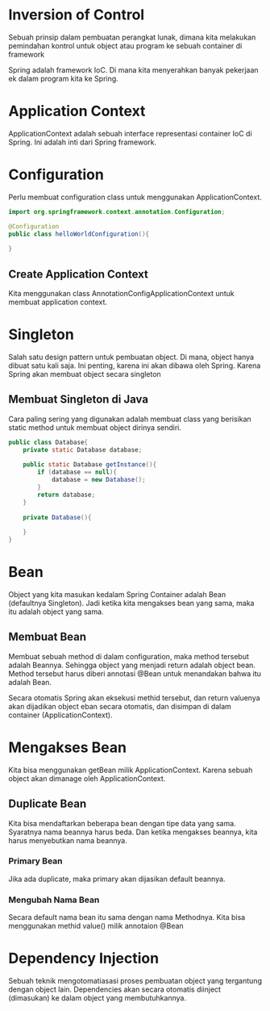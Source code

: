 # Inversion of Control
Sebuah prinsip dalam pembuatan perangkat lunak, dimana kita melakukan pemindahan kontrol untuk object atau program ke 
sebuah container di framework

Spring adalah framework IoC. Di mana kita menyerahkan banyak pekerjaan ek dalam program kita ke Spring.

# Application Context
ApplicationContext adalah sebuah interface representasi container IoC di Spring. Ini adalah inti dari Spring framework.

# Configuration
Perlu membuat configuration class untuk menggunakan ApplicationContext.

```java
import org.springframework.context.annotation.Configuration;

@Configuration
public class helloWorldConfiguration(){
    
}
```

## Create Application Context
Kita menggunakan class AnnotationConfigApplicationContext untuk membuat application context.

# Singleton
Salah satu design pattern untuk pembuatan object. Di mana, object hanya dibuat satu kali saja.
Ini penting, karena ini akan dibawa oleh Spring. Karena Spring akan membuat object secara singleton

## Membuat Singleton di Java
Cara paling sering yang digunakan adalah membuat class yang berisikan static method untuk membuat object dirinya sendiri.
```java
public class Database{
    private static Database database;
    
    public static Database getInstance(){
        if (database == null){
            database = new Database();
        }
        return database;
    }
    
    private Database(){
        
    }
}
```

# Bean
Object yang kita masukan kedalam Spring Container adalah Bean (defaultnya Singleton).
Jadi ketika kita mengakses bean yang sama, maka itu adalah object yang sama.

## Membuat Bean
Membuat sebuah method di dalam configuration, maka method tersebut adalah Beannya. Sehingga object yang menjadi return
adalah object bean. Method tersebut harus diberi annotasi @Bean untuk menandakan bahwa itu adalah Bean.

Secara otomatis Spring akan eksekusi methid tersebut, dan return valuenya akan dijadikan object eban secara otomatis, 
dan disimpan di dalam container (ApplicationContext).

# Mengakses Bean
Kita bisa menggunakan getBean milik ApplicationContext. Karena sebuah object akan dimanage oleh ApplicationContext.

## Duplicate Bean
Kita bisa mendaftarkan beberapa bean dengan tipe data yang sama. Syaratnya nama beannya harus beda.
Dan ketika mengakses beannya, kita harus menyebutkan nama beannya.

### Primary Bean
Jika ada duplicate, maka primary akan dijasikan default beannya.

### Mengubah Nama Bean
Secara default nama bean itu sama dengan nama Methodnya.
Kita bisa menggunakan methid value() milik annotaion @Bean

# Dependency Injection
Sebuah teknik mengotomatiasasi proses pembuatan object yang tergantung dengan object lain. Dependencies akan secara
otomatis diinject (dimasukan) ke dalam object yang membutuhkannya.